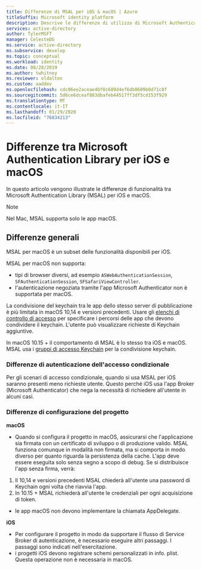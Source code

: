 ```yaml
---
title: Differenze di MSAL per iOS & macOS | Azure
titleSuffix: Microsoft identity platform
description: Descrive le differenze di utilizzo di Microsoft Authentication Library (MSAL) tra iOS e macOS.
services: active-directory
author: TylerMSFT
manager: CelesteDG
ms.service: active-directory
ms.subservice: develop
ms.topic: conceptual
ms.workload: identity
ms.date: 08/28/2019
ms.author: twhitney
ms.reviewer: oldalton
ms.custom: aaddev
ms.openlocfilehash: cdc06ee2aceae4bf8c689d4ef6db0609b8d71c8f
ms.sourcegitcommit: 5d6ce6dceaf883dbafeb44517ff3df5cd153f929
ms.translationtype: MT
ms.contentlocale: it-IT
ms.lasthandoff: 01/29/2020
ms.locfileid: "76834213"
---
```

# <a name="microsoft-authentication-library-for-ios-and-macos-differences"></a>Differenze tra Microsoft Authentication Library per iOS e macOS

In questo articolo vengono illustrate le differenze di funzionalità tra Microsoft Authentication Library (MSAL) per iOS e macOS.

> [!NOTE]
> Nel Mac, MSAL supporta solo le app macOS.

## <a name="general-differences"></a>Differenze generali

MSAL per macOS è un subset delle funzionalità disponibili per iOS.

MSAL per macOS non supporta:

- tipi di browser diversi, ad esempio `ASWebAuthenticationSession`, `SFAuthenticationSession`, `SFSafariViewController`.
- l'autenticazione negoziata tramite l'app Microsoft Authenticator non è supportata per macOS.

La condivisione del keychain tra le app dello stesso server di pubblicazione è più limitata in macOS 10,14 e versioni precedenti. Usare gli [elenchi di controllo di accesso](https://developer.apple.com/documentation/security/keychain_services/access_control_lists?language=objc) per specificare i percorsi delle app che devono condividere il keychain. L'utente può visualizzare richieste di Keychain aggiuntive.

In macOS 10.15 + il comportamento di MSAL è lo stesso tra iOS e macOS. MSAL usa i [gruppi di accesso Keychain](https://developer.apple.com/documentation/security/keychain_services/keychain_items/sharing_access_to_keychain_items_among_a_collection_of_apps?language=objc) per la condivisione keychain. 

### <a name="conditional-access-authentication-differences"></a>Differenze di autenticazione dell'accesso condizionale

Per gli scenari di accesso condizionale, quando si usa MSAL per iOS saranno presenti meno richieste utente. Questo perché iOS usa l'app Broker (Microsoft Authenticator) che nega la necessità di richiedere all'utente in alcuni casi.

### <a name="project-setup-differences"></a>Differenze di configurazione del progetto

**macOS**

- Quando si configura il progetto in macOS, assicurarsi che l'applicazione sia firmata con un certificato di sviluppo o di produzione valido. MSAL funziona comunque in modalità non firmata, ma si comporta in modo diverso per quanto riguarda la persistenza della cache. L'app deve essere eseguita solo senza segno a scopo di debug. Se si distribuisce l'app senza firma, verrà:
1. Il 10,14 e versioni precedenti MSAL chiederà all'utente una password di Keychain ogni volta che riavvia l'app.
2. In 10.15 + MSAL richiederà all'utente le credenziali per ogni acquisizione di token. 

- le app macOS non devono implementare la chiamata AppDelegate.

**iOS**

- Per configurare il progetto in modo da supportare il flusso di Service Broker di autenticazione, è necessario eseguire altri passaggi. I passaggi sono indicati nell'esercitazione.
- i progetti iOS devono registrare schemi personalizzati in info. plist. Questa operazione non è necessaria in macOS.
